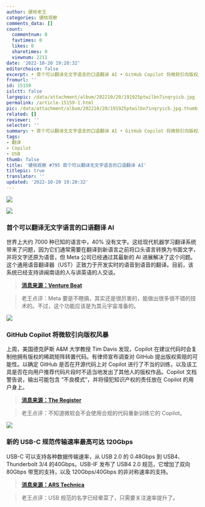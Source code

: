 ```yaml
---
author: 硬核老王
categories: 硬核观察
comments_data: []
count:
  commentnum: 0
  favtimes: 0
  likes: 0
  sharetimes: 0
  viewnum: 2211
date: '2022-10-20 19:20:32'
editorchoice: false
excerpt: • 首个可以翻译无文字语言的口语翻译 AI • GitHub Copilot 将微软引向版权风暴 • 新的 USB-C 规范传输速率最高可达 120Gbps
fromurl: ''
id: 15159
islctt: false
largepic: /data/attachment/album/202210/20/191925ptwilbn7inqryicb.jpg
permalink: /article-15159-1.html
pic: /data/attachment/album/202210/20/191925ptwilbn7inqryicb.jpg.thumb.jpg
related: []
reviewer: ''
selector: ''
summary: • 首个可以翻译无文字语言的口语翻译 AI • GitHub Copilot 将微软引向版权风暴 • 新的 USB-C 规范传输速率最高可达 120Gbps
tags:
- 翻译
- Copilot
- USB
thumb: false
title: '硬核观察 #795 首个可以翻译无文字语言的口语翻译 AI'
titlepic: true
translator: ''
updated: '2022-10-20 19:20:32'
---
```


![](/data/attachment/album/202210/20/191925ptwilbn7inqryicb.jpg)


![](/data/attachment/album/202210/20/191941cdmzdcgrd2owicoo.jpg)


### 首个可以翻译无文字语言的口语翻译 AI


世界上大约 7000 种已知的语言中，40% 没有文字。这给现代机器学习翻译系统带来了问题，因为它们通常需要在翻译到新语言之前将口头语言转换为书面文字，并将文字还原为语音，但 Meta 公司已经通过其最新的 AI 进展解决了这个问题。这个通用语音翻译器（UST）正致力于开发实时的语音到语音的翻译。目前，该系统已经支持讲闽南话的人与讲英语的人交谈。







> 
> **[消息来源：Venture Beat](https://venturebeat.com/ai/meta-ai-announces-first-ai-powered-speech-translation-system-for-an-unwritten-language/)**
> 
> 
> 



> 
> 老王点评：Meta 要是不瞎搞，其实还是很厉害的，能做出很多很不错的技术的。不过，这个功能应该是为其元宇宙准备的。
> 
> 
> 


![](/data/attachment/album/202210/20/191953k0liu9xajhchah1q.jpg)


### GitHub Copilot 将微软引向版权风暴


上周，美国德克萨斯 A&M 大学教授 Tim Davis 发现，Copilot 在建议代码时会复制他拥有版权的稀疏矩阵转置代码。有律师宣布调查对 GitHub 提出版权索赔的可能性。以确定 GitHub 是否在开源代码上对 Copilot 进行了不当的训练，以及该工具是否在向用户推荐代码片段时不适当地发出了其他人的版权作品。Copilot 文档警告说，输出可能包含 “不良模式”，并将侵犯知识产权的责任放在 Copilot 的用户身上。



> 
> **[消息来源：The Register](https://www.theregister.com/2022/10/19/github_copilot_copyright/)**
> 
> 
> 



> 
> 老王点评：不知道微软会不会使用合规的代码重新训练它的 Copilot。
> 
> 
> 


![](/data/attachment/album/202210/20/192003vmkkff9dkzk5eel4.jpg)


### 新的 USB-C 规范传输速率最高可达 120Gbps


USB-C 可以支持各种数据传输速率，从 USB 2.0 的 0.48Gbps 到 USB4、Thunderbolt 3/4 的40Gbps。USB-IF 发布了 USB4 2.0 规范，它增加了双向 80Gbps 带宽的支持，以及 120Gbps/40Gbps 的非对称速率的支持。



> 
> **[消息来源：ARS Technica](https://arstechnica.com/gadgets/2022/10/usb-c-can-hit-120gbps-with-newly-published-usb4-version-2-0-spec/)**
> 
> 
> 



> 
> 老王点评：USB 规范的名字已经晕菜了，只需要关注速率提升了。
> 
> 
>